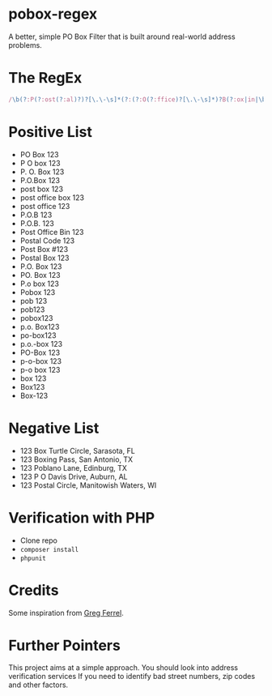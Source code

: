 # pobox-regex
A better, simple PO Box Filter that is built around real-world address problems.

# The RegEx
````JavaScript
/\b(?:P(?:ost(?:al)?)?[\.\-\s]*(?:(?:O(?:ffice)?[\.\-\s]*)?B(?:ox|in|\b|\d)|o(?:ffice|\b)(?:[-\s]*\d)|code)|box[-\s\b]*\d)/i
````

# Positive List
* PO Box 123
* P O box 123
* P. O. Box 123
* P.O.Box 123
* post box 123
* post office box 123
* post office 123
* P.O.B 123
* P.O.B. 123
* Post Office Bin 123
* Postal Code 123
* Post Box #123
* Postal Box 123
* P.O. Box 123
* PO. Box 123
* P.o box 123
* Pobox 123
* pob 123
* pob123
* pobox123
* p.o. Box123
* po-box123
* p.o.-box 123
* PO-Box 123
* p-o-box 123
* p-o box 123
* box 123
* Box123
* Box-123

# Negative List
* 123 Box Turtle Circle, Sarasota, FL
* 123 Boxing Pass, San Antonio, TX
* 123 Poblano Lane, Edinburg, TX
* 123 P O Davis Drive, Auburn, AL
* 123 Postal Circle, Manitowish Waters, WI

# Verification with PHP
* Clone repo
* `composer install`
* `phpunit`

# Credits
Some inspiration from [Greg Ferrel](https://gist.github.com/gregferrell/7494667).

# Further Pointers
This project aims at a simple approach. You should look into address verification services If you need to identify bad street numbers, zip codes and other factors.
